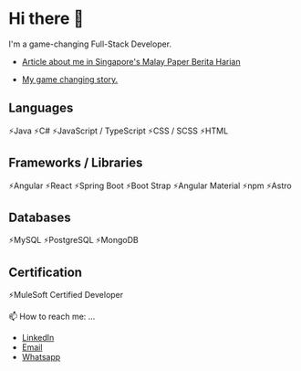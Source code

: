 # Hi there 👋

I'm a game-changing Full-Stack Developer.

- [Article about me in Singapore's Malay Paper Berita Harian](https://www.bharian.com.my/berita/nasional/2020/05/525628/ibu-bapa-dan-anak-berjaya-berjaya-berjaya)

- [My game changing story.](https://singapore.generation.org/stories/gazali-full-stack-developer/)

## Languages

⚡Java
⚡C#
⚡JavaScript / TypeScript
⚡CSS / SCSS
⚡HTML

## Frameworks / Libraries

⚡Angular
⚡React
⚡Spring Boot
⚡Boot Strap
⚡Angular Material
⚡npm
⚡Astro

## Databases

⚡MySQL
⚡PostgreSQL
⚡MongoDB

## Certification

⚡MuleSoft Certified Developer

📫 How to reach me: ...

- [LinkedIn](https://www.linkedin.com/in/gazaliahmad/)
- [Email](mailto:gazali@journeymanjourneys.com)
- [Whatsapp](https://wa.me/6588085871)

<!--
🌱 _Something new is coming_

**GazaliAhmad/GazaliAhmad** is a ✨ _special_ ✨ repository because its `README.md` (this file) appears on your GitHub profile.

Here are some ideas to get you started:

- 🔭 I’m currently working on ...
- 🌱 I’m currently learning ...
- 👯 I’m looking to collaborate on ...
- 🤔 I’m looking for help with ...
- 💬 Ask me about ...
- 📫 How to reach me: ...
- 😄 Pronouns: ...
- ⚡ Fun fact: ...
-->
